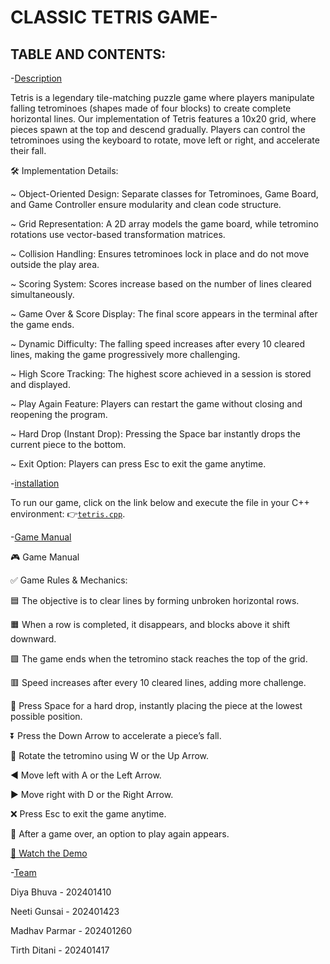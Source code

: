# CLASSIC TETRIS GAME-


## TABLE AND CONTENTS:

-[Description](#Description)

Tetris is a legendary tile-matching puzzle game where players manipulate falling tetrominoes (shapes made of four blocks) to create complete horizontal lines. Our implementation of Tetris features a 10x20 grid, where pieces spawn at the top and descend gradually. Players can control the tetrominoes using the keyboard to rotate, move left or right, and accelerate their fall.

🛠 Implementation Details:

~ Object-Oriented Design: Separate classes for Tetrominoes, Game Board, and Game Controller ensure modularity and clean code structure.

~ Grid Representation: A 2D array models the game board, while tetromino rotations use vector-based transformation matrices.

~ Collision Handling: Ensures tetrominoes lock in place and do not move outside the play area.

~ Scoring System: Scores increase based on the number of lines cleared simultaneously.

~ Game Over & Score Display: The final score appears in the terminal after the game ends.

~ Dynamic Difficulty: The falling speed increases after every 10 cleared lines, making the game progressively more challenging.

~ High Score Tracking: The highest score achieved in a session is stored and displayed.

~ Play Again Feature: Players can restart the game without closing and reopening the program.

~ Hard Drop (Instant Drop): Pressing the Space bar instantly drops the current piece to the bottom.

~ Exit Option: Players can press Esc to exit the game anytime.


-[installation](#installation)


To run our game, click on the link below and execute the file in your C++ environment:
👉[`tetris.cpp`](./tetris.cpp).  

-[Game Manual](#Game-Manual)

🎮 Game Manual

✅ Game Rules & Mechanics:

🟦 The objective is to clear lines by forming unbroken horizontal rows.

🟧 When a row is completed, it disappears, and blocks above it shift downward.

🟩 The game ends when the tetromino stack reaches the top of the grid.

🟥 Speed increases after every 10 cleared lines, adding more challenge.

🔺 Press Space for a hard drop, instantly placing the piece at the lowest possible position.

⏬ Press the Down Arrow to accelerate a piece’s fall.

🔄 Rotate the tetromino using W or the Up Arrow.

◀ Move left with A or the Left Arrow.

▶ Move right with D or the Right Arrow.

❌ Press Esc to exit the game anytime.

🔄 After a game over, an option to play again appears.

[🎥 Watch the Demo](https://github.com/DiyaBhuva/2nd_Insem_project_Tetris-/blob/main/tetris_game%20(1).mp4)



-[Team](#Team)



Diya Bhuva    - 202401410

Neeti Gunsai  - 202401423


Madhav Parmar - 202401260


Tirth Ditani  - 202401417

